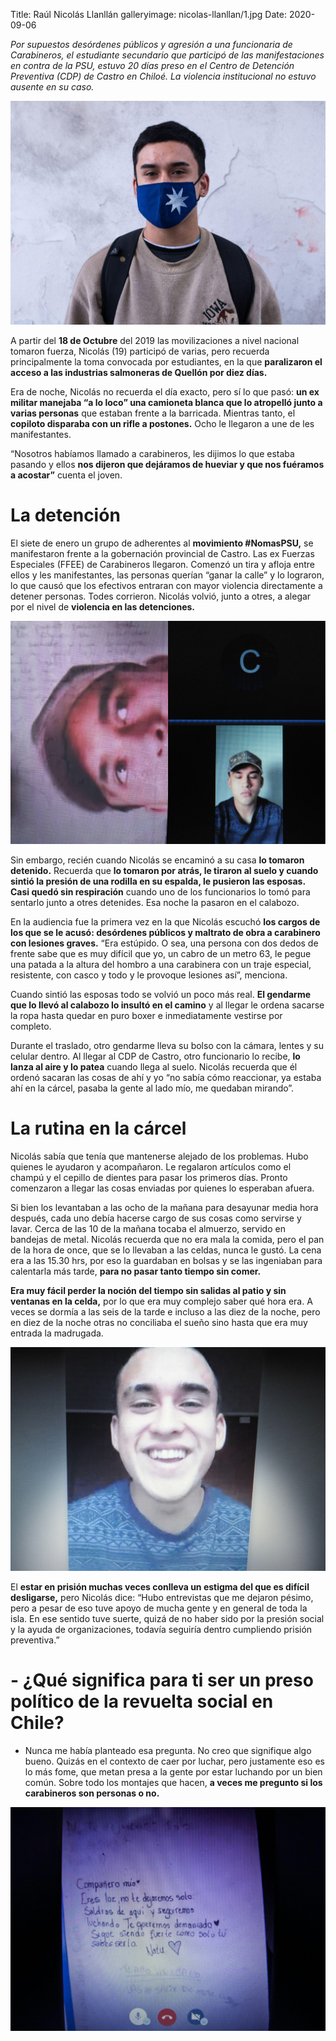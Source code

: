 Title: Raúl Nicolás Llanllán
galleryimage: nicolas-llanllan/1.jpg
Date: 2020-09-06

*Por supuestos desórdenes públicos y agresión a una funcionaria de Carabineros, el estudiante secundario que participó de las manifestaciones en contra de la PSU, estuvo 20 días preso en el Centro de Detención Preventiva (CDP) de Castro en Chiloé. La violencia institucional no estuvo ausente en su caso.*

![nicolas-llanllan/1.jpg](./images/nicolas-llanllan/1.jpg)

A partir del **18 de Octubre** del 2019 las movilizaciones a nivel nacional tomaron fuerza, Nicolás (19) participó de varias, pero recuerda principalmente la toma convocada por estudiantes, en la que **paralizaron el acceso a las industrias salmoneras de Quellón por diez días.**

Era de noche, Nicolás no recuerda el día exacto, pero sí lo que pasó: **un ex militar manejaba “a lo loco” una camioneta blanca que lo atropelló junto a varias personas** que estaban frente a la barricada. Mientras tanto, el **copiloto disparaba con un rifle a postones.** Ocho le llegaron a une de les manifestantes.

“Nosotros habíamos llamado a carabineros, les dijimos lo que estaba pasando y ellos **nos dijeron que dejáramos de hueviar y que nos fuéramos a acostar”** cuenta el joven.

# La detención

El siete de enero un grupo de adherentes al **movimiento #NomasPSU,** se manifestaron frente a la gobernación provincial de Castro. Las ex Fuerzas Especiales (FFEE) de Carabineros llegaron. Comenzó un tira y afloja entre ellos y les manifestantes, las personas querían “ganar la calle” y lo lograron, lo que causó que los efectivos entraran con mayor violencia directamente a detener personas. Todes corrieron. Nicolás volvió, junto a otres, a alegar por el nivel de **violencia en las detenciones.**

![nicolas-llanllan/2.jpg](./images/nicolas-llanllan/2.jpg)

Sin embargo, recién cuando Nicolás se encaminó a su casa **lo tomaron detenido.** Recuerda que **lo tomaron por atrás, le tiraron al suelo y cuando sintió la presión de una rodilla en su espalda, le pusieron las esposas. Casi quedó sin respiración** cuando uno de los funcionarios lo tomó para sentarlo junto a otres detenides. Esa noche la pasaron en el calabozo.

En la audiencia fue la primera vez en la que Nicolás escuchó **los cargos de los que se le acusó: desórdenes públicos y maltrato de obra a carabinero con lesiones graves.** “Era estúpido. O sea, una persona con dos dedos de frente sabe que es muy difícil que yo, un cabro de un metro 63, le pegue una patada a la altura del hombro a una carabinera con un traje especial, resistente, con casco y todo y le provoque lesiones así”, menciona.

Cuando sintió las esposas todo se volvió un poco más real. **El gendarme que lo llevó al calabozo lo insultó en el camino** y al llegar le ordena sacarse la ropa hasta quedar en puro boxer e inmediatamente vestirse por completo.

Durante el traslado, otro gendarme lleva su bolso con la cámara, lentes y su celular dentro. Al llegar al CDP de Castro, otro funcionario lo recibe, **lo lanza al aire y lo patea** cuando llega al suelo. Nicolás recuerda que él ordenó sacaran las cosas de ahí y yo “no sabía cómo reaccionar, ya estaba ahí en la cárcel, pasaba la gente al lado mío, me quedaban mirando”.

# La rutina en la cárcel

Nicolás sabía que tenía que mantenerse alejado de los problemas. Hubo quienes le ayudaron y acompañaron. Le regalaron artículos como el champú y el cepillo de dientes para pasar los primeros días. Pronto comenzaron a llegar las cosas enviadas por quienes lo esperaban afuera.

Si bien los levantaban a las ocho de la mañana para desayunar media hora después, cada uno debía hacerse cargo de sus cosas como servirse y lavar. Cerca de las 10 de la mañana tocaba el almuerzo, servido en bandejas de  metal. Nicolás recuerda que no era mala la comida, pero el pan de la hora de once, que se lo llevaban a las celdas, nunca le gustó. La cena era a las 15.30 hrs, por eso la guardaban en bolsas y se las ingeniaban para calentarla más tarde, **para no pasar tanto tiempo sin comer.**

**Era muy fácil perder la noción del tiempo sin salidas al patio y sin ventanas en la celda,** por lo que era muy complejo saber qué hora era. A veces se dormía a las seis de la tarde e incluso a las diez de la noche, pero en diez de la noche otras no conciliaba el sueño sino hasta que era muy entrada la madrugada. 

![nicolas-llanllan/3.jpg](./images/nicolas-llanllan/3.jpg)

El **estar en prisión muchas veces conlleva un estigma del que es difícil desligarse,** pero Nicolás dice: “Hubo entrevistas que me dejaron pésimo, pero a pesar de eso tuve apoyo de mucha gente y en general de toda la isla. En ese sentido tuve suerte, quizá de no haber sido por la presión social y la ayuda de organizaciones, todavía seguiría dentro cumpliendo prisión preventiva.”

# - ¿Qué significa para ti ser un preso político de la revuelta social en Chile?

- Nunca me había planteado esa pregunta. No creo que signifique algo bueno. Quizás en el contexto de caer por luchar, pero justamente eso es lo más fome, que metan presa a la gente por estar luchando por un bien común. Sobre todo los montajes que hacen, **a veces me pregunto si los carabineros son personas o no.**



![nicolas-llanllan/4.jpg](./images/nicolas-llanllan/4.jpg)

